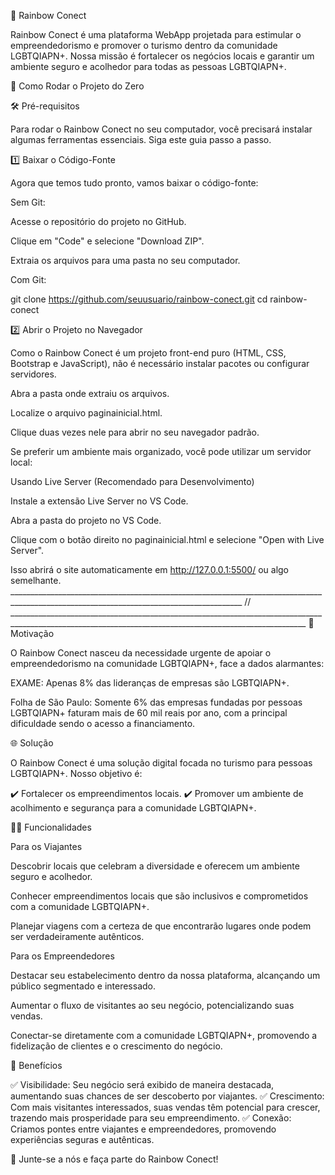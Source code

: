 🌈 Rainbow Conect

Rainbow Conect é uma plataforma WebApp projetada para estimular o empreendedorismo e promover o turismo dentro da comunidade LGBTQIAPN+. Nossa missão é fortalecer os negócios locais e garantir um ambiente seguro e acolhedor para todas as pessoas LGBTQIAPN+.

🚀 Como Rodar o Projeto do Zero

🛠️ Pré-requisitos

Para rodar o Rainbow Conect no seu computador, você precisará instalar algumas ferramentas essenciais. Siga este guia passo a passo.

1️⃣ Baixar o Código-Fonte

Agora que temos tudo pronto, vamos baixar o código-fonte:

Sem Git:

Acesse o repositório do projeto no GitHub.

Clique em "Code" e selecione "Download ZIP".

Extraia os arquivos para uma pasta no seu computador.

Com Git:

git clone https://github.com/seuusuario/rainbow-conect.git
cd rainbow-conect

2️⃣ Abrir o Projeto no Navegador

Como o Rainbow Conect é um projeto front-end puro (HTML, CSS, Bootstrap e JavaScript), não é necessário instalar pacotes ou configurar servidores.

Abra a pasta onde extraiu os arquivos.

Localize o arquivo paginainicial.html.

Clique duas vezes nele para abrir no seu navegador padrão.

Se preferir um ambiente mais organizado, você pode utilizar um servidor local:

Usando Live Server (Recomendado para Desenvolvimento)

Instale a extensão Live Server no VS Code.

Abra a pasta do projeto no VS Code.

Clique com o botão direito no paginainicial.html e selecione "Open with Live Server".

Isso abrirá o site automaticamente em http://127.0.0.1:5500/ ou algo semelhante.
________________________________________________________________________________________________________________________________________ // ________________________________________________________________________________________________________________________________________________________
🎯 Motivação

O Rainbow Conect nasceu da necessidade urgente de apoiar o empreendedorismo na comunidade LGBTQIAPN+, face a dados alarmantes:

EXAME: Apenas 8% das lideranças de empresas são LGBTQIAPN+.

Folha de São Paulo: Somente 6% das empresas fundadas por pessoas LGBTQIAPN+ faturam mais de 60 mil reais por ano, com a principal dificuldade sendo o acesso a financiamento.

🌐 Solução

O Rainbow Conect é uma solução digital focada no turismo para pessoas LGBTQIAPN+. Nosso objetivo é:

✔️ Fortalecer os empreendimentos locais.
✔️ Promover um ambiente de acolhimento e segurança para a comunidade LGBTQIAPN+.

🏳️‍🌈 Funcionalidades

Para os Viajantes

Descobrir locais que celebram a diversidade e oferecem um ambiente seguro e acolhedor.

Conhecer empreendimentos locais que são inclusivos e comprometidos com a comunidade LGBTQIAPN+.

Planejar viagens com a certeza de que encontrarão lugares onde podem ser verdadeiramente autênticos.

Para os Empreendedores

Destacar seu estabelecimento dentro da nossa plataforma, alcançando um público segmentado e interessado.

Aumentar o fluxo de visitantes ao seu negócio, potencializando suas vendas.

Conectar-se diretamente com a comunidade LGBTQIAPN+, promovendo a fidelização de clientes e o crescimento do negócio.

🎁 Benefícios

✅ Visibilidade: Seu negócio será exibido de maneira destacada, aumentando suas chances de ser descoberto por viajantes.
✅ Crescimento: Com mais visitantes interessados, suas vendas têm potencial para crescer, trazendo mais prosperidade para seu empreendimento.
✅ Conexão: Criamos pontes entre viajantes e empreendedores, promovendo experiências seguras e autênticas.

💜 Junte-se a nós e faça parte do Rainbow Conect!
